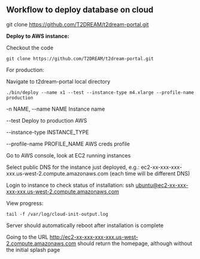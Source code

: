 ## Workflow to deploy database on cloud

git clone https://github.com/T2DREAM/t2dream-portal.git


**Deploy to AWS instance:**

Checkout the code

```
git clone https://github.com/T2DREAM/t2dream-portal.git
```

For production:

Navigate to t2dream-portal local directory 

```
./bin/deploy --name x1 --test --instance-type m4.xlarge --profile-name production
```
-n NAME, --name NAME  Instance name

--test                Deploy to production AWS

--instance-type INSTANCE_TYPE

--profile-name PROFILE_NAME
                        AWS creds profile


Go to AWS console, look at EC2 running instances

Select public DNS for the instance just deployed, e.g.:
ec2-xx-xxx-xxx-xxx.us-west-2.compute.amazonaws.com (each time will be different DNS)

Login to instance to check status of installation:
ssh ubuntu@ec2-xx-xxx-xxx-xxx.us-west-2.compute.amazonaws.com

View progress:
```
tail -f /var/log/cloud-init-output.log
```
Server should automatically reboot after installation is complete

Going to the URL http://ec2-xx-xxx-xxx-xxx.us-west-2.compute.amazonaws.com should return the homepage, although without the initial splash page
